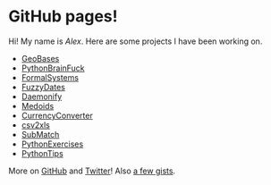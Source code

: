 GitHub pages!
=============

Hi! My name is *Alex*. Here are some projects I have been working on.

* [GeoBases](http://opentraveldata.github.io/geobases)
* [PythonBrainFuck](http://alexprengere.github.io/PythonBrainFuck)
* [FormalSystems](http://alexprengere.github.io/FormalSystems)
* [FuzzyDates](https://github.com/alexprengere/fuzzydates)
* [Daemonify](https://github.com/alexprengere/daemonify)
* [Medoids](https://github.com/alexprengere/medoids)
* [CurrencyConverter](http://alexprengere.github.io/currencyconverter)
* [csv2xls](http://alexprengere.github.io/csv2xls)
* [SubMatch](http://alexprengere.github.io/submatch)
* [PythonExercises](http://alexprengere.github.io/PythonExercises)
* [PythonTips](http://alexprengere.github.io/PythonTips)

More on [GitHub](https://github.com/alexprengere) and [Twitter](https://twitter.com/alexprengere)! Also [a few gists](https://gist.github.com/alexprengere).
